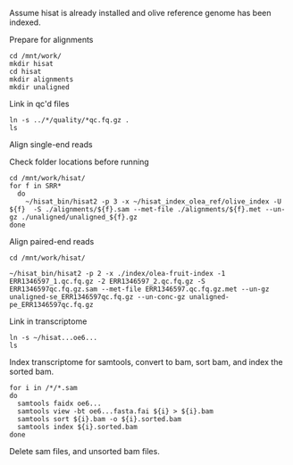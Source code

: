 Assume hisat is already installed and olive reference genome has been indexed. 

Prepare for alignments
```
cd /mnt/work/
mkdir hisat
cd hisat
mkdir alignments
mkdir unaligned
```

Link in qc'd files
```
ln -s ../*/quality/*qc.fq.gz .
ls
```

Align single-end reads

Check folder locations before running
```
cd /mnt/work/hisat/
for f in SRR*
  do
    ~/hisat_bin/hisat2 -p 3 -x ~/hisat_index_olea_ref/olive_index -U ${f}  -S ./alignments/${f}.sam --met-file ./alignments/${f}.met --un-gz ./unaligned/unaligned_${f}.gz
done
```

Align paired-end reads
```
cd /mnt/work/hisat/

~/hisat_bin/hisat2 -p 2 -x ./index/olea-fruit-index -1 ERR1346597_1.qc.fq.gz -2 ERR1346597_2.qc.fq.gz -S ERR1346597qc.fq.gz.sam --met-file ERR1346597.qc.fq.gz.met --un-gz unaligned-se_ERR1346597qc.fq.gz --un-conc-gz unaligned-pe_ERR1346597qc.fq.gz
```

Link in transcriptome
```
ln -s ~/hisat...oe6...
ls
```
Index transcriptome for samtools, convert to bam, sort bam, and index the sorted bam.
```
for i in /*/*.sam
do
  samtools faidx oe6...
  samtools view -bt oe6...fasta.fai ${i} > ${i}.bam
  samtools sort ${i}.bam -o ${i}.sorted.bam
  samtools index ${i}.sorted.bam 
done
```

Delete sam files, and unsorted bam files. 
